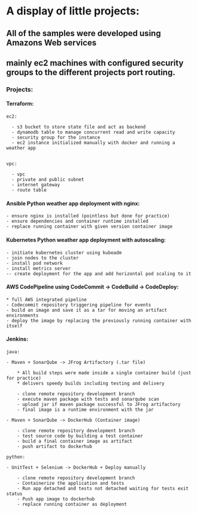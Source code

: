 # A display of little projects:

## All of the samples were developed using Amazons Web services
## mainly ec2 machines with configured security groups to the different projects port routing.


### Projects:

####  Terraform:


    ec2:

      - s3 bucket to store state file and act as backend
      - dynamodb table to manage concurrent read and write capacity
	  - security group for the instance
	  - ec2 instance initialized manually with docker and running a weather app


    vpc:

	  - vpc
	  - private and public subnet
	  - internet gateway
	  - route table


####  Ansible Python weather app deployment with nginx:
    
    - ensure nginx is installed (pointless but done for practice)
    - ensure dependencies and container runtime installed
    - replace running container with given version container image

####  Kubernetes Python weather app deployment with autoscaling:
    
    - initiate kubernetes cluster using kubeadm
    - join nodes to the cluster
    - install pod network
    - install metrics server
    -- create deployment for the app and add horizontal pod scaling to it

####  AWS CodePipeline using CodeCommit -> CodeBuild -> CodeDeploy:

    * full AWS integrated pipeline
    - Codecommit repository triggering pipeline for events
    - build an image and save it as a tar for moving an artifact environments
    - deploy the image by replacing the previously running container with itself

####  Jenkins:

    java:

	- Maven + SonarQube -> JFrog Artifactory (.tar file)

	    * All build steps were made inside a single container build (just for practice)
	    * delivers speedy builds including testing and delivery

	    - clone remote repository development branch
	    - execute maven package with tests and sonarqube scan
	    - upload jar if maven package successful to JFrog artifactory
	    - final image is a runtime environment with the jar
	 
	- Maven + SonarQube -> DockerHub (Container image)

	    - clone remote repository development branch
	    - test source code by building a test container
	    - build a final container image as artifact
	    - push artifact to dockerhub

	python:

	- UnitTest + Selenium -> DockerHub + Deploy manually

	    - clone remote repository development branch
	    - Containerize the application and tests
	    - Run app detached and tests not detached waiting for tests exit status
	    - Push app image to dockerhub
	    - replace running container as deployment
